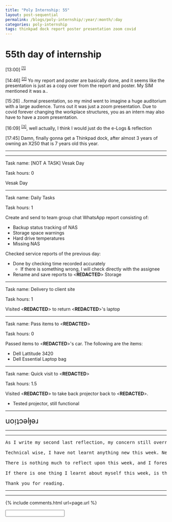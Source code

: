 ```yaml
---
title: "Poly Internship: 55"
layout: post-sequential
permalink: /blogs/poly-internship/:year/:month/:day
categories: poly-internship
tags: thinkpad dock report poster presentation zoom covid
---
```

# 55th day of internship

<span class="timestamp">[13:00]</span> <sup><a href="#1">[1]</a></sup>

<span class="timestamp">[14:46]</span> <sup><a href="#2">[2]</a></sup> Yo my report and poster are basically done, and it seems like the presentation is just as a copy over from the report and poster. My SIM mentioned it was a..

<span class="timestamp">[15:26]</span> ..formal presentation, so my mind went to imagine a huge auditorium with a large audience. Turns out it was just a zoom presentation. Due to covid forever changing the workplace structures, you as an intern may also have to have a zoom presentation.

<span class="timestamp">[16:09]</span> <sup><a href="#3">[3]</a></sup>, well actually, I think I would just do the e-Logs & reflection

<span class="timestamp">[17:45]</span> Damn, finally gonna get a Thinkpad dock, after almost 3 years of owning an X250 that is 7 years old this year.

<!--

<span class='disable-selection' ondblclick="this.innerHTML=''">&lt;<b>REDACTED</b>&gt;</span>

-->

---
---

Task name: [NOT A TASK] Vesak Day

Task hours: 0

Vesak Day

---

Task name: Daily Tasks

Task hours: 1

Create and send to team group chat WhatsApp report consisting of:
 - Backup status tracking of NAS
 - Storage space warnings
 - Hard drive temperatures
 - Missing NAS

Checked service reports of the previous day:
 - Done by checking time recorded accurately
    - If there is something wrong, I will check directly with the assignee
 - Rename and save reports to <span class="disable-selection" ondblclick="this.innerHTML='Infospace'">&lt;<b>REDACTED</b>&gt;</span> Storage

--- 

Task name: Delivery to client site

Task hours: 1

Visited <span class='disable-selection' ondblclick="this.innerHTML='TwinGlobal'">&lt;<b>REDACTED</b>&gt;</span> to return <span class='disable-selection' ondblclick="this.innerHTML='Ika'">&lt;<b>REDACTED</b>&gt;</span>'s laptop

---

Task name: Pass items to <span class='disable-selection' ondblclick="this.innerHTML='Mr Alan'">&lt;<b>REDACTED</b>&gt;</span>

Task hours: 0

Passed items to <span class='disable-selection' ondblclick="this.innerHTML='Mr Alan'">&lt;<b>REDACTED</b>&gt;</span>'s car. The following are the items:
* Dell Lattitude 3420
* Dell Essential Laptop bag

---

Task name: Quick visit to <span class='disable-selection' ondblclick="this.innerHTML='ETG'">&lt;<b>REDACTED</b>&gt;</span>

Task hours: 1.5

Visited <span class='disable-selection' ondblclick="this.innerHTML='ETG'">&lt;<b>REDACTED</b>&gt;</span> to take back projector back to <span class='disable-selection' ondblclick="this.innerHTML='InfoSpace Office'">&lt;<b>REDACTED</b>&gt;</span>.
* Tested projector, still functional

---

<span style="font-size: 170%;">uoᴉʇɔǝlɟǝɹ</span>

---
---

<pre>
As I write my second last reflection, my concern still overrides my ability to think. Even though I have done my final report & poster, my nerves still stand at end over the final presentation, and the final five days of my internship. I am not sure what to say about it, besides learning to keep myself calm and do what needs to be done, like this e-Logs and reflection for example. 

Technical wise, I have not learnt anything new this week. Nevertheless, I have taken the time to look through the work PC and the office to ensure everything is set alright for the next intern. 

There is nothing much to reflect upon this week, and I foresee that I would not reflect much next week either, unless I learn a new skill by chance. That would be fine by me, however, as it really spices up the day.

If there is one thing I learnt about myself this week, is that I should accept any accommodations that any school, organization or community gives me. All my appreciation and final details can be found in the final report.

Thank you for reading.
</pre>


---
---

<!--

<span class='disable-selection' ondblclick="this.innerHTML=''">&lt;<b>REDACTED</b>&gt;</span>

-->



{% include comments.html url=page.url %}

<input id="password-input" type="password" class="text-secret" onkeyup="unlock()" autocomplete="off">

<span class="disable-selection" id="truth" style="display:none;"><sup id="1">[1]</sup> I have been hit by an epiphany. I have meltdowns when things change drastically or if something isn't normal. That first day, all the way back from [7 March](https://arifhamed.com/blogs/poly-internship/2022/03/07), the reason why I was so sad is because it was a huge change. It was a change from something that I was comfortable with, to something I didn't look forward to. That was the first meltdown I ever had. I tried to mask when those kinds of emotions come, but the influx of emotions that day was overwhelming. It all makes sense<br><br>it all makes sense<br>it all makes sense<br>ever since i've been unmasking myself, everything seems to make sense now, everything about myself.<br><br>my life has never been better. thank you God.<br><br><sup id="2">[2]</sup> i bought this cool pin from the local "happy pin shop", for the 57th day of my internship.<br><br><sup id="3">[3]</sup> My mind keeps on stalling today. I have different processes in my mind and it tries to reign for power and land in my brain. This causes my initiative processes to step down, leaving me to look like i'm in another world<br><br>welp, now that I recognize that problem, time to finish my presentation slides.</span>
